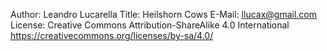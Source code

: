 Author: Leandro Lucarella
Title: Heilshorn Cows
E-Mail: llucax@gmail.com
License: Creative Commons Attribution-ShareAlike 4.0 International
         https://creativecommons.org/licenses/by-sa/4.0/
